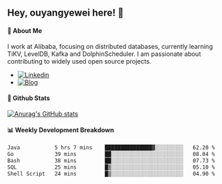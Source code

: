 ## Hey, ouyangyewei here! :wave:

#### :rocket: About Me
I work at Alibaba, focusing on distributed databases, currently learning TiKV, LevelDB, Kafka and DolphinScheduler. I am passionate about contributing to widely used open source projects.

- [![Linkedin](https://img.shields.io/badge/LinkedIn-ouyangyewei-blue)](https://www.linkedin.com/in/ouyangyewei/)
- [![Blog](https://img.shields.io/badge/Blog-yeweiouyang-orange)](https://blog.csdn.net/yeweiouyang)

#### :star2: Github Stats
[![Anurag's GitHub stats](https://github-readme-stats.vercel.app/api?username=ouyangyewei&show_icons=true&cache_seconds=3600&theme=tokyonight)](https://github.com/anuraghazra/github-readme-stats)

#### :bar_chart: Weekly Development Breakdown
<!--START_SECTION:waka-->

```txt
Java           5 hrs 7 mins    ███████████████▓░░░░░░░░░   62.20 %
Go             39 mins         ██░░░░░░░░░░░░░░░░░░░░░░░   08.04 %
Bash           38 mins         ██░░░░░░░░░░░░░░░░░░░░░░░   07.73 %
SQL            25 mins         █▒░░░░░░░░░░░░░░░░░░░░░░░   05.10 %
Shell Script   24 mins         █▒░░░░░░░░░░░░░░░░░░░░░░░   04.90 %
```

<!--END_SECTION:waka-->

